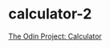 # calculator-2

[The Odin Project: Calculator](https://www.theodinproject.com/lessons/foundations-calculator)
